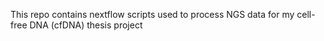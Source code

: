 This repo contains nextflow scripts used to process NGS data for my cell-free DNA (cfDNA) thesis project

